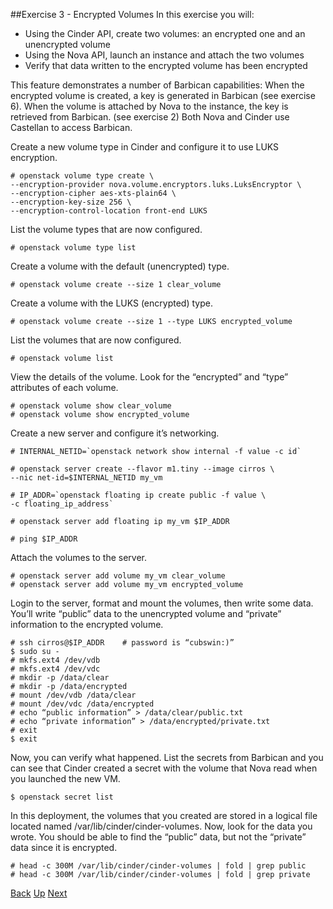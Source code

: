 ##Exercise 3 - Encrypted Volumes
In this exercise you will:
- Using the Cinder API, create two volumes: an encrypted one and an unencrypted volume
- Using the Nova API, launch an instance and attach the two volumes
- Verify that data written to the encrypted volume has been encrypted

This feature demonstrates a number of Barbican capabilities:
When the encrypted volume is created, a key is generated in Barbican (see exercise 6).
When the volume is attached by Nova to the instance, the key is retrieved from Barbican. (see exercise 2)
Both Nova and Cinder use Castellan to access Barbican.

Create a new volume type in Cinder and configure it to use LUKS encryption.

    # openstack volume type create \
    --encryption-provider nova.volume.encryptors.luks.LuksEncryptor \
    --encryption-cipher aes-xts-plain64 \
    --encryption-key-size 256 \
    --encryption-control-location front-end LUKS

List the volume types that are now configured.

    # openstack volume type list

Create a volume with the default (unencrypted) type.

    # openstack volume create --size 1 clear_volume

Create a volume with the LUKS (encrypted) type.

    # openstack volume create --size 1 --type LUKS encrypted_volume

List the volumes that are now configured.

    # openstack volume list

View the details of the volume.  Look for the “encrypted” and “type” attributes of each volume.

    # openstack volume show clear_volume
    # openstack volume show encrypted_volume

Create a new server and configure it’s networking.

    # INTERNAL_NETID=`openstack network show internal -f value -c id`

    # openstack server create --flavor m1.tiny --image cirros \
    --nic net-id=$INTERNAL_NETID my_vm

    # IP_ADDR=`openstack floating ip create public -f value \
    -c floating_ip_address`

    # openstack server add floating ip my_vm $IP_ADDR

    # ping $IP_ADDR

Attach the volumes to the server.

    # openstack server add volume my_vm clear_volume
    # openstack server add volume my_vm encrypted_volume

Login to the server, format and mount the volumes, then write some data.  You’ll write “public” data to the unencrypted volume and “private” information to the encrypted volume.

    # ssh cirros@$IP_ADDR    # password is “cubswin:)”
    $ sudo su -
    # mkfs.ext4 /dev/vdb
    # mkfs.ext4 /dev/vdc
    # mkdir -p /data/clear
    # mkdir -p /data/encrypted
    # mount /dev/vdb /data/clear
    # mount /dev/vdc /data/encrypted
    # echo “public information” > /data/clear/public.txt
    # echo “private information” > /data/encrypted/private.txt
    # exit
    $ exit

Now, you can verify what happened.  List the secrets from Barbican and you can see that Cinder created a secret with the volume that Nova read when you launched the new VM.

    $ openstack secret list

In this deployment, the volumes that you created are stored in a logical file located named /var/lib/cinder/cinder-volumes.  Now, look for the data you wrote.  You should be able to find the “public” data, but not the “private” data since it is encrypted.

    # head -c 300M /var/lib/cinder/cinder-volumes | fold | grep public
    # head -c 300M /var/lib/cinder/cinder-volumes | fold | grep private


[Back](Exercise_02_Symmetric_Enrcryption_Keys.md) [Up](../README.md) [Next](Exercise_04_Image_Verification.md)
